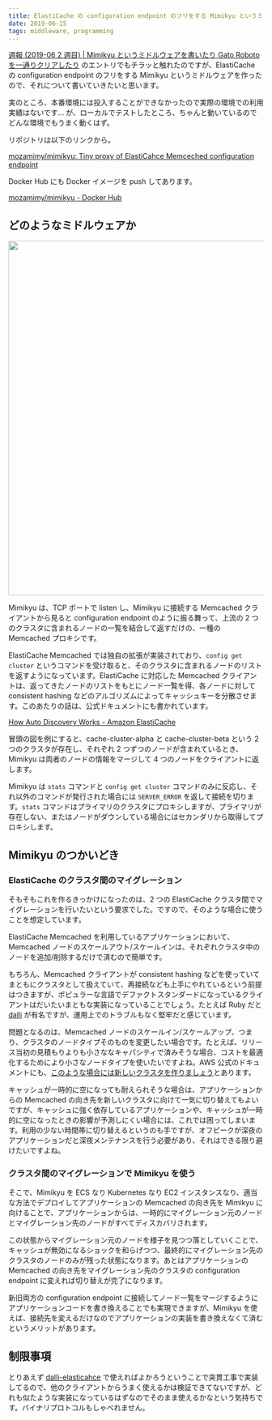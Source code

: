 ```yaml
---
title: ElastiCache の configuration endpoint のフリをする Mimikyu というミドルウェアを作った
date: 2019-06-15
tags: middleware, programming
---
```


[週報 (2019-06 2 週目) | Mimikyu というミドルウェアを書いたり Gato Roboto を一通りクリアしたり](/2019/06/08/weekly_report_2019_06_02.html) のエントリでもチラッと触れたのですが、ElastiCache の configuration endpoint のフリをする Mimikyu というミドルウェアを作ったので、それについて書いていきたいと思います。

実のところ、本番環境には投入することができなかったので実際の環境での利用実績はないです... が、ローカルでテストしたところ、ちゃんと動いているのでどんな環境でもうまく動くはず。

リポジトリは以下のリンクから。

[mozamimy/mimikyu: Tiny proxy of ElastiCahce Memceched configuration endpoint](https://github.com/mozamimy/mimikyu)

Docker Hub にも Docker イメージを push してあります。

[mozamimy/mimikyu - Docker Hub](https://cloud.docker.com/u/mozamimy/repository/docker/mozamimy/mimikyu)

## どのようなミドルウェアか

<a href="/images/2019/06/08/how_mimikyu_works.png">
  <img src="/images/2019/06/08/how_mimikyu_works.png" style="width: 700px;">
</a>

Mimikyu は、TCP ポートで listen し、Mimikyu に接続する Memcached クライアントから見ると configuration endpoint のように振る舞って、上流の 2 つのクラスタに含まれるノードの一覧を結合して返すだけの、一種の Memcached プロキシです。

ElastiCache Memcached では独自の拡張が実装されており、`config get cluster` というコマンドを受け取ると、そのクラスタに含まれるノードのリストを返すようになっています。ElastiCache に対応した Memcached クライアントは、返ってきたノードのリストをもとにノード一覧を得、各ノードに対して consistent hashing などのアルゴリズムによってキャッシュキーを分散させます。このあたりの話は、公式ドキュメントにも書かれています。

[How Auto Discovery Works - Amazon ElastiCache](https://docs.aws.amazon.com/AmazonElastiCache/latest/mem-ug/AutoDiscovery.HowAutoDiscoveryWorks.html)

冒頭の図を例にすると、cache-cluster-alpha と cache-cluster-beta という 2 つのクラスタが存在し、それぞれ 2 つずつのノードが含まれているとき、Mimikyu は両者のノードの情報をマージして 4 つのノードをクライアントに返します。

Mimikyu は `stats` コマンドと `config get cluster` コマンドのみに反応し、それ以外のコマンドが発行された場合には `SERVER_ERROR` を返して接続を切ります。`stats` コマンドはプライマリのクラスタにプロキシしますが、プライマリが存在しない、またはノードがダウンしている場合にはセカンダリから取得してプロキシします。

## Mimikyu のつかいどき

### ElastiCache のクラスタ間のマイグレーション

そもそもこれを作るきっかけになったのは、2 つの ElastiCache クラスタ間でマイグレーションを行いたいという要求でした。ですので、そのような場合に使うことを想定しています。

ElastiCache Memcached を利用しているアプリケーションにおいて、Memcached ノードのスケールアウト/スケールインは、それぞれクラスタ中のノードを追加/削除するだけで済むので簡単です。

もちろん、Memcached クライアントが consistent hashing などを使っていてまともにクラスタとして扱えていて、再接続なども上手にやれているという前提はつきますが、ポピュラーな言語でデファクトスタンダードになっているクライアントはだいたいまともな実装になっていることでしょう。たとえば Ruby だと [dalli](https://github.com/petergoldstein/dalli) が有名ですが、運用上でのトラブルもなく堅牢だと感じています。

問題となるのは、Memcached ノードのスケールイン/スケールアップ、つまり、クラスタのノードタイプそのものを変更したい場合です。たとえば、リリース当初の見積もりよりも小さななキャパシティで済みそうな場合、コストを最適化するためにより小さなノードタイプを使いたいですよね。AWS 公式のドキュメントにも、[このような場合には新しいクラスタを作りましょう](https://docs.aws.amazon.com/AmazonElastiCache/latest/mem-ug/Scaling.html)とあります。

キャッシュが一時的に空になっても耐えられそうな場合は、アプリケーションからの Memcached の向き先を新しいクラスタに向けて一気に切り替えてもよいですが、キャッシュに強く依存しているアプリケーションや、キャッシュが一時的に空になったときの影響が予測しにくい場合には、これでは困ってしまいます。利用の少ない時間帯に切り替えるというのも手ですが、オフピークが深夜のアプリケーションだと深夜メンテナンスを行う必要があり、それはできる限り避けたいですよね。

### クラスタ間のマイグレーションで Mimikyu を使う

そこで、Mimikyu を ECS なり Kubernetes なり EC2 インスタンスなり、適当な方法でデプロイしてアプリケーションの Memcached の向き先を Mimikyu に向けることで、アプリケーションからは、一時的にマイグレーション元のノードとマイグレーション先のノードがすべてディスカバリされます。

この状態からマイグレーション元のノードを様子を見つつ落としていくことで、キャッシュが無効になるショックを和らげつつ、最終的にマイグレーション先のクラスタのノードのみが残った状態になります。あとはアプリケーションの Memcached の向き先をマイグレーション先のクラスタの configuration endpoint に変えれば切り替えが完了になります。

新旧両方の configuration endpoint に接続してノード一覧をマージするようにアプリケーションコードを書き換えることでも実現できますが、Mimikyu を使えば、接続先を変えるだけなのでアプリケーションの実装を書き換えなくて済むというメリットがあります。

## 制限事項

とりあえず [dalli-elasticahce](https://github.com/ktheory/dalli-elasticache) で使えればよかろうということで突貫工事で実装してるので、他のクライアントからうまく使えるかは検証できてないですが、どれも似たような実装になっているはずなのでそのまま使えるかなという気持ちです。バイナリプロトコルもしゃべれません。
